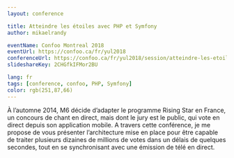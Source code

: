 ```yaml
---
layout: conference

title: Atteindre les étoiles avec PHP et Symfony
author: mikaelrandy

eventName: Confoo Montreal 2018
eventUrl: https://confoo.ca/fr/yul2018
conferenceUrl: https://confoo.ca/fr/yul2018/session/atteindre-les-etoiles-avec-php-et-symfony
slideshareKey: 2CHGfkIFMor2BU

lang: fr
tags: [conference, confoo, PHP, Symfony]
color: rgb(251,87,66) 
---
```


À l’automne 2014, M6 décide d’adapter le programme Rising Star en France, un concours de chant en direct, mais dont le jury est le public, qui vote en direct depuis son application mobile.
A travers cette conférence, je me propose de vous présenter l’architecture mise en place pour être capable de traiter plusieurs dizaines de millions de votes dans un délais de quelques secondes, tout en se synchronisant avec une émission de télé en direct.